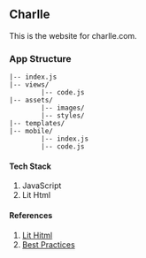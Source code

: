 ## Charlle
This is the website for charlle.com. 

### App Structure
```
|-- index.js
|-- views/
		|-- code.js
|-- assets/
		|-- images/
		|-- styles/
|-- templates/
|-- mobile/
		|-- index.js
		|-- code.js

```

#### Tech Stack
1. JavaScript
2. Lit Html

#### References
1. [Lit Hitml](https://lit-html.polymer-project.org)
2. [Best Practices](https://github.com/web-padawan/awesome-lit-html)
